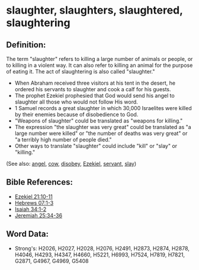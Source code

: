 # slaughter, slaughters, slaughtered, slaughtering #

## Definition: ##

The term "slaughter" refers to killing a large number of animals or people, or to killing in a violent way. It can also refer to killing an animal for the purpose of eating it. The act of slaughtering is also called "slaughter."

* When Abraham received three visitors at his tent in the desert, he ordered his servants to slaughter and cook a calf for his guests.
* The prophet Ezekiel prophesied that God would send his angel to slaughter all those who would not follow His word.
* 1 Samuel records a great slaughter in which 30,000 Israelites were killed by their enemies because of disobedience to God.
* "Weapons of slaughter" could be translated as "weapons for killing."
* The expression "the slaughter was very great" could be translated as "a large number were killed" or "the number of deaths was very great" or "a terribly high number of people died."
* Other ways to translate "slaughter" could include "kill" or "slay" or "killing."

(See also: [angel](../kt/angel.md), [cow](../other/cow.md), [disobey](../other/disobey.md), [Ezekiel](../names/ezekiel.md), [servant](../other/servant.md), [slay](../other/slain.md))

## Bible References: ##

* [Ezekiel 21:10-11](rc://en/tn/help/ezk/21/10)
* [Hebrews 07:1-3](rc://en/tn/help/heb/07/01)
* [Isaiah 34:1-2](rc://en/tn/help/isa/34/01)
* [Jeremiah 25:34-36](rc://en/tn/help/jer/25/34)

## Word Data: ##

* Strong's: H2026, H2027, H2028, H2076, H2491, H2873, H2874, H2878, H4046, H4293, H4347, H4660, H5221, H6993, H7524, H7819, H7821, G2871, G4967, G4969, G5408
